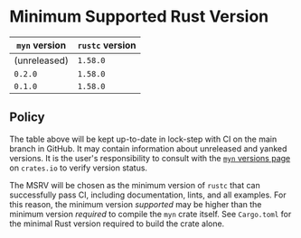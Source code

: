 # Minimum Supported Rust Version

| `myn` version | `rustc` version |
|---------------|-----------------|
| (unreleased)  | `1.58.0`        |
| `0.2.0`       | `1.58.0`        |
| `0.1.0`       | `1.58.0`        |

## Policy

The table above will be kept up-to-date in lock-step with CI on the main branch in GitHub. It may contain information about unreleased and yanked versions. It is the user's responsibility to consult with the [`myn` versions page](https://crates.io/crates/myn/versions) on `crates.io` to verify version status.

The MSRV will be chosen as the minimum version of `rustc` that can successfully pass CI, including documentation, lints, and all examples. For this reason, the minimum version _supported_ may be higher than the minimum version _required_ to compile the `myn` crate itself. See `Cargo.toml` for the minimal Rust version required to build the crate alone.
